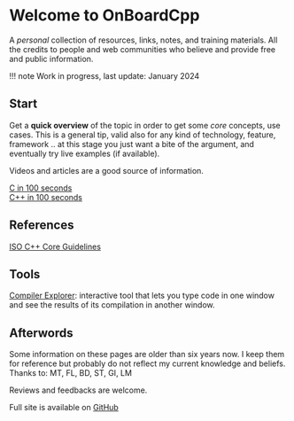 # Welcome to OnBoardCpp

A *personal* collection of resources, links, notes, and training materials. All the credits to people and web communities who believe and provide free and public information.


!!! note
    Work in progress, last update: January 2024


## Start

Get a **quick overview** of the topic in order to get some *core* concepts, use cases. This is a general tip, valid also for any kind of technology, feature, framework .. at this stage you just want a bite of the argument, and eventually try live examples (if available).

Videos and articles are a good source of information.

[C in 100 seconds](https://youtu.be/U3aXWizDbQ4)  
[C++ in 100 seconds](https://youtu.be/MNeX4EGtR5Y)

## References

[ISO C++ Core Guidelines](https://isocpp.github.io/CppCoreGuidelines/CppCoreGuidelines)

## Tools

[Compiler Explorer](https://godbolt.org/): interactive tool that lets you type code in one window and see the results of its compilation in another window.

## Afterwords

Some information on these pages are older than six years now. I keep them for reference but probably do not reflect my current knowledge and beliefs.  
Thanks to: MT, FL, BD, ST, GI, LM

Reviews and feedbacks are welcome.

Full site is available on [GitHub](https://github.com/lisr-pcx/on-board-cpp)
